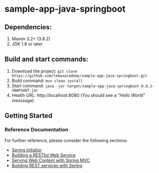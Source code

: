 # sample-app-java-springboot
## Dependencies:
1. Maven 3.2+ (3.8.2)
2. JDK 1.8 or later

## Build and start commands:
1. Download the project: ```git clone https://github.com/lemaxacademy/sample-app-java-springboot.git```
2. Build command: ```mvn clean install```
3. Start command: ```java -jar target/sample-app-java-springboot-0.0.1-SNAPSHOT.jar```
4. Health URL: http://localhost:8080 (You should see a *"Hello World"* messsage)

## Getting Started
### Reference Documentation
For further reference, please consider the following sections:

* [Spring initializr](https://start.spring.io/)
* [Building a RESTful Web Service](https://spring.io/guides/gs/rest-service/)
* [Serving Web Content with Spring MVC](https://spring.io/guides/gs/serving-web-content/)
* [Building REST services with Spring](https://spring.io/guides/tutorials/rest/)

